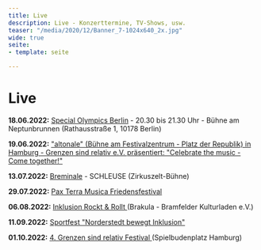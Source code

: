 ```yaml
---
title: Live
description: Live - Konzerttermine, TV-Shows, usw.
teaser: "/media/2020/12/Banner_7-1024x640_2x.jpg"
wide: true
seite:
- template: seite

---
```

# Live

**18.06.2022:** [Special Olympics Berlin](https://specialolympics.de/) - 20.30 bis 21.30 Uhr - Bühne am Neptunbrunnen (Rathausstraße 1, 10178 Berlin)

**19.06.2022:** ["altonale" (Bühne am Festivalzentrum - Platz der Republik) in Hamburg - Grenzen sind relativ e.V. präsentiert: "Celebrate the music - Come together!"](https://www.grenzensindrelativ.de/aktivitaeten/projekte-und-veranstaltungen/erlebnistage-inklusion-durch-musik/veranstaltungstermine)

**13.07.2022:** [Breminale](https://breminale-festival.de/) - SCHLEUSE (Zirkuszelt-Bühne)

**29.07.2022:** [Pax Terra Musica Friedensfestival](https://www.pax-terra-musica.de/)

**06.08.2022:** [Inklusion Rockt & Rollt ](https://handiclapped-berlin.de/inklusion-rockt-und-rollt-in-hamburg/)(Brakula - Bramfelder Kulturladen e.V.)

**11.09.2022:** [Sportfest "Norderstedt bewegt Inklusion"](http://norderstedt-sportiv-inklusiv.de/)

**01.10.2022:** [4. Grenzen sind relativ Festival ](https://www.grenzensindrelativ.de/aktivitaeten/projekte-und-veranstaltungen/grenzen-sind-relativ-festivals/allgemeine-infos)(Spielbudenplatz Hamburg)